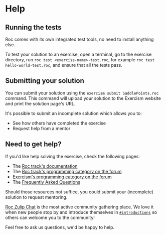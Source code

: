 # Help

## Running the tests

Roc comes with its own integrated test tools, no need to install anything else.

To test your solution to an exercise, open a terminal, go to the exercise directory, run `roc test <exercise-name>-test.roc`, for example `roc test hello-world-test.roc`, and ensure that all the tests pass.

## Submitting your solution

You can submit your solution using the `exercism submit SaddlePoints.roc` command.
This command will upload your solution to the Exercism website and print the solution page's URL.

It's possible to submit an incomplete solution which allows you to:

- See how others have completed the exercise
- Request help from a mentor

## Need to get help?

If you'd like help solving the exercise, check the following pages:

- The [Roc track's documentation](https://exercism.org/docs/tracks/roc)
- The [Roc track's programming category on the forum](https://forum.exercism.org/c/programming/roc)
- [Exercism's programming category on the forum](https://forum.exercism.org/c/programming/5)
- The [Frequently Asked Questions](https://exercism.org/docs/using/faqs)

Should those resources not suffice, you could submit your (incomplete) solution to request mentoring.

[Roc Zulip Chat](https://roc.zulipchat.com/) is the most active community gathering place.
We love it when new people stop by and introduce themselves in [`#introductions`](https://roc.zulipchat.com/#narrow/stream/387892-introductions) so others can welcome you to the community!

Feel free to ask us questions, we'd be happy to help.